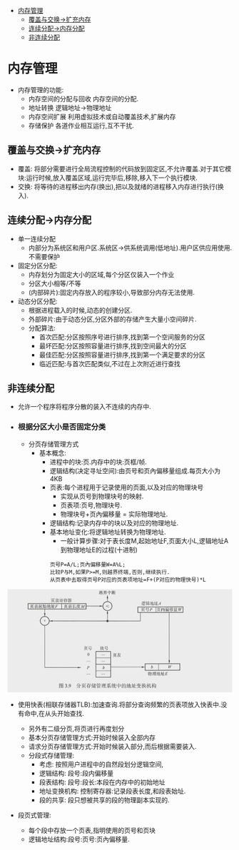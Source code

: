 <!-- TOC -->

- [内存管理](#内存管理)
    - [覆盖与交换->扩充内存](#覆盖与交换-扩充内存)
    - [连续分配->内存分配](#连续分配-内存分配)
    - [非连续分配](#非连续分配)

<!-- /TOC -->
# 内存管理
   - 内存管理的功能:
      - 内存空间的分配与回收 内存空间的分配.
      - 地址转换 逻辑地址->物理地址
      - 内存空间扩展 利用虚拟技术或自动覆盖技术,扩展内存
      - 存储保护 各道作业相互运行,互不干扰.
## 覆盖与交换->扩充内存
  - 覆盖: 将部分需要进行全局流程控制的代码放到固定区,不允许覆盖.对于其它模块:运行时候,放入覆盖区域,运行完毕后,移除,移入下一个执行模块.
  - 交换: 将等待的进程移出内存(换出),把以及就绪的进程移入内存进行执行(换入).

## 连续分配->内存分配
  - 单一连续分配
      - 内部分为系统区和用户区.系统区->供系统调用(低地址).用户区供应用使用.不需要保护
  - 固定分区分配:
      - 内存划分为固定大小的区域,每个分区仅装入一个作业
      - 分区大小相等/不等
      - (内部碎片):固定内存放入的程序较小,导致部分内存无法使用.
  - 动态分区分配:
    - 根据进程载入的时候,动态的创建分区.
    - 外部碎片:由于动态分区,分区外部的存储产生大量小空间碎片.
    - 分配算法:
      - 首次匹配:分区按照序号进行排序,找到第一个空间服务的分区
      - 最坏匹配:分区按照容量进行排序,找到空间最大的分区
      - 最佳匹配:分区按照容量进行排序,找到第一个满足要求的分区
      - 临近匹配:与首次匹配类似,不过在上次附近进行查找

## 非连续分配
  - 允许一个程序将程序分散的装入不连续的内存中.
  - ### 根据分区大小是否固定分类
    - 分页存储管理方式
      - 基本概念:
        - 进程中的块:页.内存中的块:页框/帧.
        - 逻辑结构(决定寻址空间):由页号和页內偏移量组成.每页大小为4KB
        - 页表:每个进程用于记录使用的页面,以及对应的物理块号
            - 实现从页号到物理块号的映射.
            - 页表项:页号,物理块号.
            - 物理块号+页內偏移量 = 实际物理地址.
        - 逻辑结构:记录内存中的块以及对应的物理地址.
        - 基本地址变化:将逻辑地址转换为物理地址.
          - 一般计算步骤:对于表长度M,起始地址F,页面大小L,逻辑地址A到物理地址E的过程(十进制)
          ```
          页号P=A/L;页內偏移量W=A%L;
          比较P与M,如果P>=M,则越界终端,否则,继续执行.
          从页表中去取得页号P对应的页表项地址=F+(P对应的物理快号)*L
          ```
![](./分页逻辑地址to物理地址.png)
  - 使用快表(相联存储器TLB):加速查询.将部分查询频繁的页表项放入快表中.没有命中,在从头开始查找.
      - 另外有二级分页,将页进行再度划分
      - 基本分页存储管理方式:开始时候装入全部内存
      - 请求分页存储管理方式:开始时候装入部分,而后根据需要装入.
    - 分段式存储管理:
      - 考虑: 按照用户进程中的自然段划分逻辑空间,
      - 逻辑结构: 段号:段内偏移量
      - 段表结构: 段号:段长:本段在内存中的初始地址
      - 地址变换机构: 控制寄存器:记录段表长度,和段表始址.
      - 段的共享: 段只想被共享的段的物理副本实现的.

  - 段页式管理:
    - 每个段中存放一个页表,指明使用的页号和页块
    - 逻辑地址结构:段号:页号:页內偏移量.


